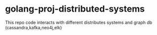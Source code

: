 # golang-proj-distributed-systems
This repo code interacts with different distributes systems and graph db (cassandra,kafka,neo4j,elk)
